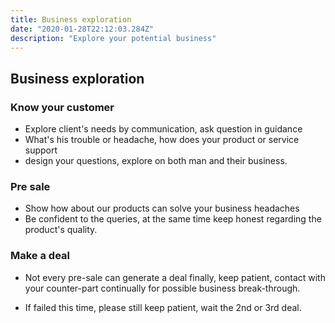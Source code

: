 ```yaml
---
title: Business exploration 
date: "2020-01-28T22:12:03.284Z"
description: "Explore your potential business"
---
```


## Business exploration 
### Know your customer 
+ Explore client's needs by communication, ask question in guidance
+ What's his trouble or headache, how does your product or service support
+ design your questions, explore on both man and their business.

### Pre sale
+ Show how about our products can solve your business headaches
+ Be confident to the queries, at the same time keep honest regarding the product's quality.   

### Make a deal   
+ Not every pre-sale can generate a deal finally, keep patient, contact with your counter-part continually for possible business break-through. 

+ If failed this time, please still keep patient, wait the 2nd or 3rd deal.  
   


